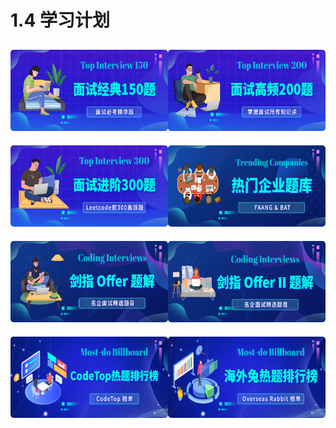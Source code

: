 # 1.4 学习计划

<html>
<div class="plan-box">
  <a href="../solution/top_150_list.html">
    <img class="plan nozoom" src="/assets/image/home-2.png" alt="top150"/>
  </a>
  <a href="../solution/top_200_list.html">
    <img class="plan nozoom" src="/assets/image/home-1.png" alt="top200"/>
  </a>
</div>
<div class="plan-box">
  <a href="../solution/top_300_list.html">
    <img class="plan nozoom" src="/assets/image/home-5.png" alt="top_300"/>
  </a>
  <a href="../solution/company_list.html">
    <img class="plan nozoom" src="/assets/image/home-6.png" alt="company"/>
  </a>
</div>
<div class="plan-box">
  <a href="../solution/offer_list.html">
    <img class="plan nozoom" src="/assets/image/home-7.png" alt="offer"/>
  </a>
  <a href="../solution/offer2_list.html">
    <img class="plan nozoom" src="/assets/image/home-8.png" alt="offer2"/>
  </a>
</div>
<div class="plan-box">
  <a href="../solution/codetop_list.html">
    <img class="plan nozoom" src="/assets/image/home-3.png" alt="codetop"/>
  </a>
  <a href="../solution/rabbit_list.html">
    <img class="plan nozoom" src="/assets/image/home-4.png" alt="rabbit"/>
  </a>
</div>

<style>
.plan-box {
    margin: 0;
    display: flex;
    align-items: center;
    justify-content: space-evenly;
}
.plan {
    margin: 10px 0;
    border-radius: 5px;
    height: 130px;

}
</style>
</html>
